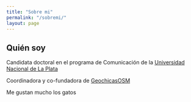 ```yaml
---
title: "Sobre mi"
permalink: "/sobremi/"
layout: page
---
```


## Quién soy

Candidata doctoral en el programa de Comunicación de la [Universidad Nacional de La Plata](https://perio.unlp.edu.ar/posgrado/doctorado/)

Coordinadora y co-fundadora de [GeochicasOSM](https://twitter.com/GeochicasOSM)

Me gustan mucho los gatos
